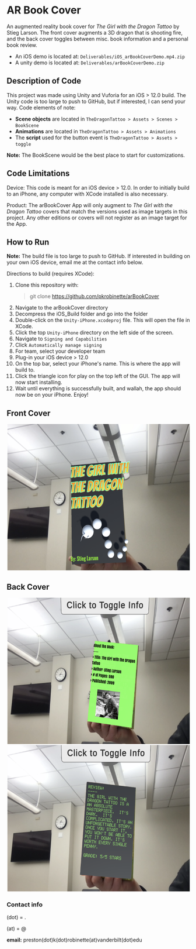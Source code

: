 # AR Book Cover
An augmented reality book cover for *The Girl with the Dragon Tattoo* by Stieg Larson. The front cover augments a 3D dragon that is shooting fire, and the back cover toggles between misc. book information and a personal book review. 

- An iOS demo is located at: `Deliverables/iOS_arBookCoverDemo.mp4.zip`
- A unity demo is located at: `Deliverables/arBookCoverDemo.zip`



## Description of Code
This project was made using Unity and Vuforia for an iOS > 12.0 build. The Unity code is too large to push to GitHub, but if interested, I can send your way. Code elements of note:
- **Scene objects** are located in `TheDragonTattoo > Assets > Scenes > BookScene`
- **Animations** are located in `TheDragonTattoo > Assets > Animations`
- The **script** used for the button event is `TheDragonTattoo > Assets > toggle`

**Note:** The BookScene would be the best place to start for customizations.


## Code Limitations
Device:
This code is meant for an iOS device > 12.0. In order to initially build to an iPhone, any computer with XCode installed is also necessary.

Product:
The arBookCover App will only augment to *The Girl with the Dragon Tattoo* covers that match the versions used as image targets in this project. Any other editions or covers will not register as an image target for the App.

## How to Run
**Note:** The build file is too large to push to GitHub. If interested in building on your own iOS device, email me at the contact info below.

Directions to build (requires XCode):
1. Clone this repository with:
    > git clone https://github.com/pkrobinette/arBookCover
2. Navigate to the arBookCover directory
3. Decompress the iOS_Build folder and go into the folder
4. Double-click on the `Unity-iPhone.xcodeproj` file. This will open the file in XCode.
5. Click the top `Unity-iPhone` directory on the left side of the screen.
6. Navigate to `Signing and Capabilities`
7. Click `Automatically manage signing`
8. For team, select your developer team
9. Plug-in your iOS device > 12.0
10. On the top bar, select your iPhone's name. This is where the app will build to.
11. Click the triangle icon for play on the top left of the GUI. The app will now start installing.
12. Wait until everything is successfully built, and wallah, the app should now be on your iPhone. Enjoy!

## Front Cover

<p align="center">
<img src="Deliverables/Front_Cover.png" width="500" height="400" />
</p>

## Back Cover
<p align="center">
<img src="Deliverables/Back_Cover_View1.png" width="500" height="400">   <img src="Deliverables/Back_Cover_View2.png" width="500" height="400">
  </p>
  
 ### Contact info
 (dot) = .
 
 (at) = @
 
 **email:** preston(dot)k(dot)robinette(at)vanderbilt(dot)edu
